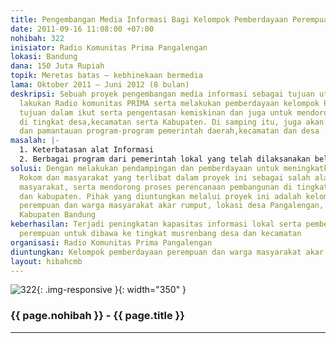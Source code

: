 ```yaml
---
title: Pengembangan Media Informasi Bagi Kelompok Pemberdayaan Perempuan
date: 2011-09-16 11:08:00 +07:00
nohibah: 322
inisiator: Radio Komunitas Prima Pangalengan
lokasi: Bandung
dana: 150 Juta Rupiah
topik: Meretas batas – kebhinekaan bermedia
lama: Oktober 2011 – Juni 2012 (8 bulan)
deskripsi: Sebuah proyek pengembangan media informasi sebagai tujuan utama yang di
  lakukan Radio komunitas PRIMA serta melakukan pemberdayaan kelompok Perempuan menjadi
  tujuan dalam ikut serta pengentasan kemiskinan dan juga untuk mendorong proses Perencanaan
  di tingkat desa,kecamatan serta Kabupaten. Di samping itu, juga akan dilakukan koordinasi
  dan pamantauan program-program pemerintah daerah,kecamatan dan desa
masalah: |-
  1. Keterbatasan alat Informasi
  2. Berbagai program dari pemerintah lokal yang telah dilaksanakan belum mampu/tidak signifisikan dalam pengembangan media informasi sebagai tujuan untuk pengentasan kemiskinan
solusi: Dengan melakukan pendampingan dan pemberdayaan untuk meningkatkan kapasitas
  Rokom dan masyarakat yang terlibat dalam proyek ini sebagai salah alat untuk mencerdaskan
  masyarakat, serta mendorong proses perencanaan pembangunan di tingkat desa, kecamatan,
  dan kabupaten. Pihak yang diuntungkan melalui proyek ini adalah kelompok pemberdayaan
  perempuan dan warga masyarakat akar rumput, lokasi desa Pangalengan, Kecamatan Pangalengan,
  Kabupaten Bandung
keberhasilan: Terjadi peningkatan kapasitas informasi lokal serta pemberdayaan kelompok
  perempuan untuk dibawa ke tingkat musrenbang desa dan kecamatan
organisasi: Radio Komunitas Prima Pangalengan
diuntungkan: Kelompok pemberdayaan perempuan dan warga masyarakat akar rumput, lokasi desa Pangalengan, Kecamatan Pangalengan, Kabupaten Bandung
layout: hibahcmb
---
```


![322](/static/img/hibahcmb/322.png){: .img-responsive }{: width="350" }

### {{ page.nohibah }} - {{ page.title }}

---
